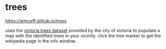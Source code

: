 # trees

https://wmceff.github.io/trees

uses the [victoria trees dataset](http://opendata.victoria.ca/datasets/tree-species) provided by the city of victoria to populate a map with the identified trees in your vicinity. click the tree marker to get the wikipedia page in the info window.
